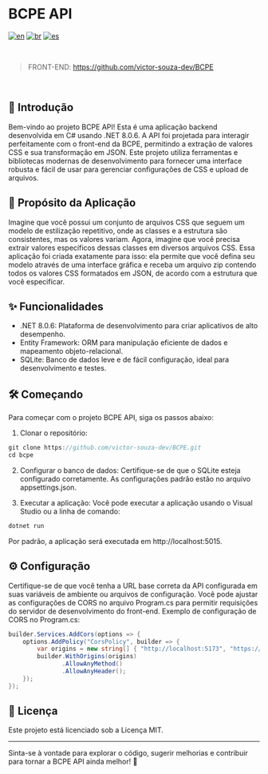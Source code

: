 # BCPE API

[![en](https://img.shields.io/badge/lang-en-red.svg)](https://github.com/victor-souza-dev/BCPE/blob/main/README.md)
[![br](https://img.shields.io/badge/lang-br-green.svg)](https://github.com/victor-souza-dev/BCPE/blob/main/README-br.md)
[![es](https://img.shields.io/badge/lang-es-orange.svg)](https://github.com/victor-souza-dev/BCPE/blob/main/README-es.md)
  
<br />

> FRONT-END: https://github.com/victor-souza-dev/BCPE

<br />

## 🚀 Introdução
Bem-vindo ao projeto BCPE API! Esta é uma aplicação backend desenvolvida em C# usando .NET 8.0.6. A API foi projetada para interagir perfeitamente com o front-end da BCPE, permitindo a extração de valores CSS e sua transformação em JSON. Este projeto utiliza ferramentas e bibliotecas modernas de desenvolvimento para fornecer uma interface robusta e fácil de usar para gerenciar configurações de CSS e upload de arquivos.

## 🌟 Propósito da Aplicação
Imagine que você possui um conjunto de arquivos CSS que seguem um modelo de estilização repetitivo, onde as classes e a estrutura são consistentes, mas os valores variam. Agora, imagine que você precisa extrair valores específicos dessas classes em diversos arquivos CSS. Essa aplicação foi criada exatamente para isso: ela permite que você defina seu modelo através de uma interface gráfica e receba um arquivo zip contendo todos os valores CSS formatados em JSON, de acordo com a estrutura que você especificar.

## ✨ Funcionalidades
- .NET 8.0.6: Plataforma de desenvolvimento para criar aplicativos de alto desempenho.
- Entity Framework: ORM para manipulação eficiente de dados e mapeamento objeto-relacional.
- SQLite: Banco de dados leve e de fácil configuração, ideal para desenvolvimento e testes.

## 🛠️ Começando
Para começar com o projeto BCPE API, siga os passos abaixo:

1. Clonar o repositório:
```csharp
git clone https://github.com/victor-souza-dev/BCPE.git
cd bcpe
```

2. Configurar o banco de dados:
Certifique-se de que o SQLite esteja configurado corretamente. As configurações padrão estão no arquivo appsettings.json.

3. Executar a aplicação:
Você pode executar a aplicação usando o Visual Studio ou a linha de comando:
```csharp
dotnet run
```
Por padrão, a aplicação será executada em http://localhost:5015.

## ⚙️ Configuração
Certifique-se de que você tenha a URL base correta da API configurada em suas variáveis de ambiente ou arquivos de configuração. Você pode ajustar as configurações de CORS no arquivo Program.cs para permitir requisições do servidor de desenvolvimento do front-end.
Exemplo de configuração de CORS no Program.cs:

```csharp
builder.Services.AddCors(options => {
    options.AddPolicy("CorsPolicy", builder => {
        var origins = new string[] { "http://localhost:5173", "https://localhost:5173" };
        builder.WithOrigins(origins)
               .AllowAnyMethod()
               .AllowAnyHeader();
    });
});
```

## 📜 Licença
Este projeto está licenciado sob a Licença MIT.

***

Sinta-se à vontade para explorar o código, sugerir melhorias e contribuir para tornar a BCPE API ainda melhor! 🎉
